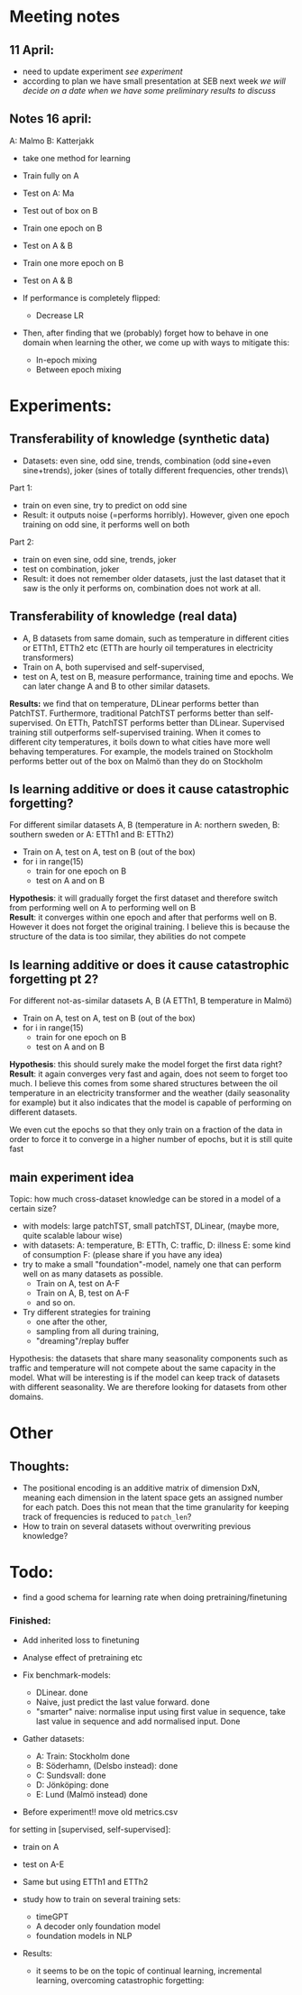 # Meeting notes
## 11 April:
- need to update experiment *see experiment*
- according to plan we have small presentation at SEB next week *we will decide on a date when we have some preliminary results to discuss*

## Notes 16 april:
A: Malmo B: Katterjakk
- take one method for learning
- Train fully on A
- Test on A: Ma
- Test out of box on B
- Train one epoch on B 
- Test on A & B
- Train one more epoch on B
- Test on A & B
- If performance is completely flipped:
  - Decrease LR

- Then, after finding that we (probably) forget how to behave in one domain when learning the other, we come up with ways to mitigate this:
  - In-epoch mixing
  - Between epoch mixing


# Experiments:
## Transferability of knowledge (synthetic data)
- Datasets: even sine, odd sine, trends, combination (odd sine+even sine+trends), joker (sines of totally different frequencies, other trends)\

Part 1:
- train on even sine, try to predict on odd sine 
- Result: it outputs noise (=performs horribly). However, given one epoch training on odd sine, it performs well on both 

Part 2:
- train on even sine, odd sine, trends, joker
- test on combination, joker
- Result: it does not remember older datasets, just the last dataset that it saw is the only it performs on, combination does not work at all.

## Transferability of knowledge (real data)
- A, B datasets from same domain, such as temperature in different cities or ETTh1, ETTh2 etc (ETTh are hourly oil temperatures in electricity transformers)
- Train on A, both supervised and self-supervised, 
- test on A, test on B, measure performance, training time and epochs. We can later change A and B to other similar datasets.

**Results:** we find that on temperature, DLinear performs better than PatchTST. 
Furthermore, traditional PatchTST performs better than self-supervised.
On ETTh, PatchTST performs better than DLinear. Supervised training still outperforms self-supervised training. 
When it comes to different city temperatures, it boils down to what cities have more well behaving temperatures. 
For example, the models trained on Stockholm performs better out of the box on Malmö than they do on Stockholm

## Is learning additive or does it cause catastrophic forgetting?
For different similar datasets A, B (temperature in A: northern sweden, B: southern sweden or A: ETTh1 and B: ETTh2)
- Train on A, test on A, test on B (out of the box)
- for i in range(15)
  - train for one epoch on B
  - test on A and on B

**Hypothesis**: it will gradually forget the first dataset and therefore switch from performing well on A to performing well on B \
**Result**: it converges within one epoch and after that performs well on B. However it does not forget the original training. 
I believe this is because the structure of the data is too similar, they abilities do not compete 


## Is learning additive or does it cause catastrophic forgetting pt 2?
For different not-as-similar datasets A, B (A ETTh1, B temperature in Malmö)
- Train on A, test on A, test on B (out of the box)
- for i in range(15)
  - train for one epoch on B
  - test on A and on B

**Hypothesis**: this should surely make the model forget the first data right?\
**Result**: it again converges very fast and again, does not seem to forget too much. 
I believe this comes from some shared structures between the oil temperature in an electricity transformer and the weather (daily seasonality for example)
but it also indicates that the model is capable of performing on different datasets. 

We even cut the epochs so that they only train on a fraction of the data in order to force it to converge in a higher number of epochs, but it is still quite fast


## main experiment idea 
Topic: how much cross-dataset knowledge can be stored in a model of a certain size?
- with models: large patchTST, small patchTST, DLinear, (maybe more, quite scalable labour wise) 
- with datasets: A: temperature, B: ETTh, C: traffic, D: illness E: some kind of consumption F: (please share if you have any idea) 
- try to make a small "foundation"-model, namely one that can perform well on as many datasets as possible. 
  - Train on A, test on A-F
  - Train on A, B, test on A-F
  - and so on.
- Try different strategies for training 
  - one after the other,
  - sampling from all during training, 
  - "dreaming"/replay buffer

Hypothesis: the datasets that share many seasonality components such as traffic and temperature will not compete about the same capacity in the model.
What will be interesting is if the model can keep track of datasets with different seasonality. We are therefore looking for datasets from other domains.


# Other
## Thoughts:
- The positional encoding is an additive matrix of dimension DxN, meaning each dimension in the latent space gets an assigned number for each patch. Does this not mean that the time granularity for keeping track of frequencies is reduced to ```patch_len```?
- How to train on several datasets without overwriting previous knowledge?


# Todo:
- find a good schema for learning rate when doing pretraining/finetuning



### Finished:
- Add inherited loss to finetuning
- Analyse effect of pretraining etc
- Fix benchmark-models:
  - DLinear. done
  - Naive, just predict the last value forward. done 
  - "smarter" naive: normalise input using first value in sequence, take last value in sequence and add normalised input. Done
- Gather datasets:
  - A: Train: Stockholm done
  - B: Söderhamn, (Delsbo instead): done
  - C: Sundsvall: done
  - D: Jönköping: done
  - E: Lund (Malmö instead) done

- Before experiment!! move old metrics.csv

for setting in [supervised, self-supervised]: 
- train on A
- test on A-E

- Same but using ETTh1 and ETTh2

- study how to train on several training sets:
  - timeGPT
  - A decoder only foundation model
  - foundation models in NLP
- Results:
  - it seems to be on the topic of continual learning, incremental learning, overcoming catastrophic forgetting:



  


 